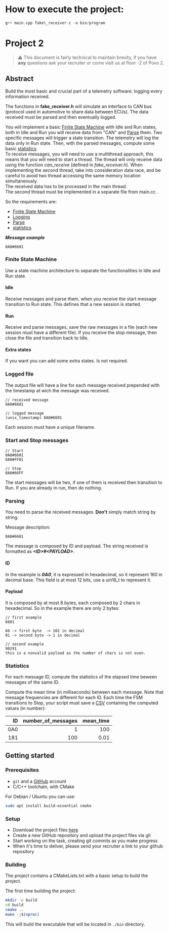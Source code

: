# How to execute the project:

```C
g++ main.cpp fake\_receiver.c -o bin/program
```


# Project 2

> ⚠️ This document is fairly technical to maintain brevity, if you have **any** questions ask your recruiter or come visit us at floor -2 of Povo 2.

## Abstract

Build the most basic and crucial part of a telemetry software: logging every information received.

The functions in **fake_receiver.h** will simulate an interface to CAN bus (protocol used in automotive to share data between ECUs). The data received must be parsed and then eventually logged.

You will implement a basic [Finite State Machine](#finite-state-machine) with Idle and Run states, both in Idle and Run you will receive data from "CAN" and [Parse](#parsing) them. Two specific messages will trigger a state transition. The telemetry will log the data only in Run state. Then, with the parsed messages, compute some basic [statistics](#statistics).  
To receive messages, you will need to use a multithread approach, this means that you will need to start a thread.
The thread will only receive data using the function *can_receive* (defined in *fake_receiver.h*). When implementing the second thread, take into consideration data race, and be careful to avoid two thread accessing the same memory location simultaneously.  
The received data has to be processed in the main thread.  
The second thread must be implemented in a separate file from main.cc .

So the requirements are:

- [Finite State Machine](#finite-state-machine)
- [Logging](#logged-file)
- [Parse](#parsing)
- [statistics](#statistics)

**_Message example_**

```CAN
0A0#6601
```

### Finite State Machine

Use a state machine architecture to separate the functionalities in Idle and Run state.

#### Idle

Receive messages and parse them, when you receive the start message transition to Run state. This defines that a new session is started.

#### Run

Receive and parse messages, save the raw messages in a file (each new session must have a different file). If you receive the stop message, then close the file and transition back to Idle.

#### Extra states

If you want you can add some extra states. Is not required.

### Logged file

The output file will have a line for each message received prepended with the timestamp at wich the message was received.

```CAN
// received message
0A0#6601

// logged message
(unix_timestamp) 0A0#6601
```

Each session must have a unique filename.

### Start and Stop messages

```CAN
// Start
0A0#6601
0A0#FF01

// Stop
0A0#66FF
```

The start messages will be two, if one of them is received then transition to Run. If you are already in run, then do nothing.

### Parsing

You need to parse the received messages. **Don't** simply match string by string.

Message description:

```CAN
0A0#6601
```

The message is composed by ID and payload.
The string received is formatted as **_\<ID>#\<PAYLOAD>_**.

#### ID

In the example is **_0A0_**, it is expressed in hexadecimal, so it represent 160 in decimal base. This field is at most 12 bits, use a uin16_t to represent it.

#### Payload

It is composed by at most 8 bytes, each composed by 2 chars in hexadecimal. So in the example there are only 2 bytes:

```CAN
// first example
6601

66 -> first byte  -> 102 in decimal
01 -> second byte -> 1 in decimal

// second example
90291
this is a nonvalid payload as the number of chars is not even.
```

### Statistics

For each message ID, compute the statistics of the elapsed time beween messages of the same ID.

Compute the mean time (in milliseconds) between each message. Note that message frequencies are different for each ID. Each time the FSM transitions to Stop, your script must save a [CSV](https://it.wikipedia.org/wiki/Comma-separated_values) containing the computed values (in number):

|ID|number_of_messages|mean_time|
|-:|-:|-:|
|0A0|1|100|
|181|100|0.01|

## Getting started

### Prerequisites

- `git` and a [GitHub](https://github.com) account
- C/C++ toolchain, with CMake

For Debian / Ubuntu you can use:

```bash
sudo apt install build-essential cmake
```

### Setup

- Download the project files [here](https://download-directory.github.io/?url=https%3A%2F%2Fgithub.com%2Feagletrt%2Frecruiting-sw%2Ftree%2Fmaster%2Ftelemetry%2Fproject_2)
- Create a new GitHub repository and upload the project files via git
- Start working on the task, creating git commits as you make progress
- When it's time to deliver, please send your recruiter a link to your github repository

### Building

The project contains a CMakeLists.txt with a basic setup to build the project.

The first time building the project:

```bash
mkdir -p build
cd build
cmake ..
make -j$(nproc)
```

This will build the executable that will be located in `./bin` directory.
